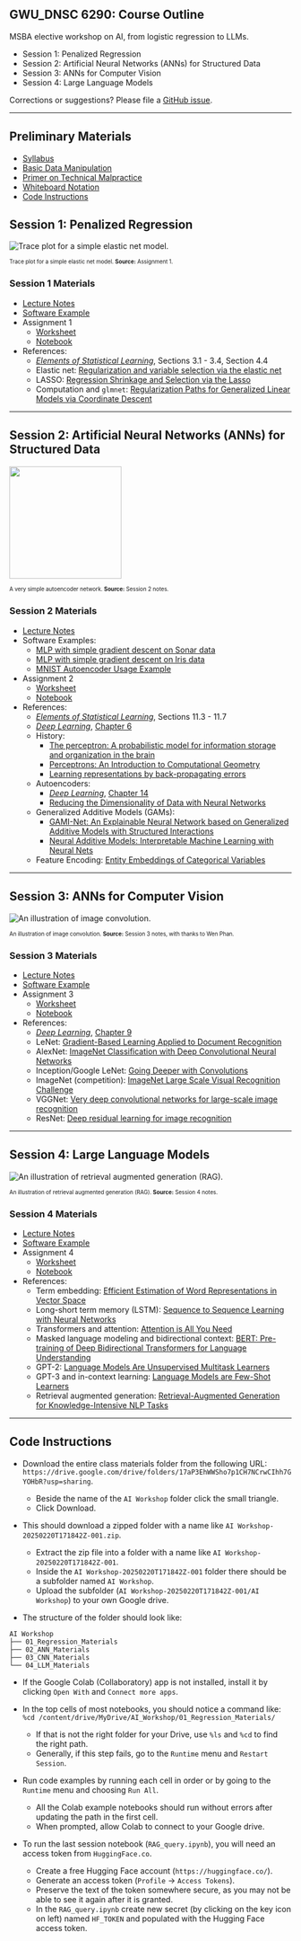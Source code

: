 ## GWU_DNSC 6290: Course Outline

MSBA elective workshop on AI, from logistic regression to LLMs.

* Session 1: Penalized Regression
* Session 2: Artificial Neural Networks (ANNs) for Structured Data 
* Session 3: ANNs for Computer Vision
* Session 4: Large Language Models

Corrections or suggestions? Please file a [GitHub issue](https://github.com/jphall663/GWU_practical_ai/issues/new).

***

## Preliminary Materials

 * [Syllabus](https://docs.google.com/document/d/1msxf4_n9G3g5ejwvtE112FuW2a4UMo6b0ukgS8V0rA8/edit?usp=sharing)
 * [Basic Data Manipulation](https://github.com/jphall663/GWU_data_mining/blob/master/01_basic_data_prep/01_basic_data_prep.md)
 * [Primer on Technical Malpractice](https://docs.google.com/presentation/d/1cZeaoIp4cQsVY_gj2a5Pg7ygexepQZRS-ZEn6n2QqEU/edit?usp=sharing)
 * [Whiteboard Notation](https://docs.google.com/presentation/d/1Axf9dizaE3XvGRelBHfsnAlMUPFuMExQ2WNVwQBKMrw/edit?usp=sharing)
 * [Code Instructions](#code-instructions)

## Session 1: Penalized Regression

![Trace plot for a simple elastic net model.](img/trace.png)

<sub><sup>Trace plot for a simple elastic net model. **Source:** Assignment 1.</sup></sub>

### Session 1 Materials

* [Lecture Notes](https://docs.google.com/presentation/d/1JVTu_mR_wEoFX66mpy5VxckZLSlaPr8D/edit?usp=sharing&ouid=102464801992802063798&rtpof=true&sd=true)
* [Software Example](https://drive.google.com/file/d/1Se-4yUkheQa3SOGGHfrsT-x5ZS529fl8/view?usp=sharing)
* Assignment 1
  * [Worksheet](https://docs.google.com/document/d/1qwrEl1vztt_NrtCHXQkYrL_C0Ih9PyuU/edit?usp=sharing&ouid=102464801992802063798&rtpof=true&sd=true)
  * [Notebook](https://drive.google.com/file/d/16gq6Bu74DTkIFnaDr3rJp69ebm8Q-1UN/view?usp=sharing)
* References:
  * [_Elements of Statistical Learning_](https://hastie.su.domains/ElemStatLearn/), Sections 3.1 - 3.4, Section 4.4
  * Elastic net: [Regularization and variable selection via the elastic net](https://hastie.su.domains/Papers/B67.2%20(2005)%20301-320%20Zou%20&%20Hastie.pdf)
  * LASSO: [Regression Shrinkage and Selection via the Lasso](https://www.jstor.org/stable/2346178?seq=1)
  * Computation and `glmnet`: [Regularization Paths for Generalized Linear Models via Coordinate Descent](https://www.jstatsoft.org/article/view/v033i01)

***

## Session 2: Artificial Neural Networks (ANNs) for Structured Data 

<img src="img/ae.png" width="200">

<sub><sup>A very simple autoencoder network. **Source:** Session 2 notes.</sup></sub>

### Session 2 Materials

* [Lecture Notes](https://docs.google.com/presentation/d/1-XweHER3tbVwQFuRxX3mAHol5QYGQpJI/edit?usp=sharing)
* Software Examples:
  * [MLP with simple gradient descent on Sonar data](https://drive.google.com/file/d/1qlw81JovHGBq-ShnxlBAZzEriRSjpEsL/view?usp=sharing)
  * [MLP with simple gradient descent on Iris data](https://github.com/jphall663/GWU_data_mining/blob/master/05_neural_networks/src/py_part_5_basic_mlp_example.ipynb)
  * [MNIST Autoencoder Usage Example](https://github.com/jphall663/GWU_data_mining/blob/master/05_neural_networks/src/py_part_5_MNIST_autoencoder.ipynb)
* Assignment 2
  * [Worksheet](https://docs.google.com/document/d/19EuGMlMprcykcJz0cXd6gX19WBv06aHw/edit?usp=sharing)
  * [Notebook](https://drive.google.com/file/d/1GTALUAAdWl2qmJpSquABEzWUz9WNQWH_/view?usp=sharing)
* References:
  * [_Elements of Statistical Learning_](https://hastie.su.domains/ElemStatLearn/), Sections 11.3 - 11.7
  * [_Deep Learning_](https://www.deeplearningbook.org), [Chapter 6](https://www.deeplearningbook.org/contents/mlp.html)
  * History:
    * [The perceptron: A probabilistic model for information storage and organization in the brain](https://www.ling.upenn.edu/courses/cogs501/Rosenblatt1958.pdf)
    * [Perceptrons: An Introduction to Computational Geometry](https://direct.mit.edu/books/monograph/3132/PerceptronsAn-Introduction-to-Computational)
    * [Learning representations by back-propagating errors](https://www.cs.toronto.edu/~hinton/absps/naturebp.pdf)
  * Autoencoders:
    * [_Deep Learning_](https://www.deeplearningbook.org), [Chapter 14](https://www.deeplearningbook.org/contents/autoencoders.html)
    * [Reducing the Dimensionality of Data with Neural Networks](https://www.cs.toronto.edu/~hinton/absps/science.pdf) 
  * Generalized Additive Models (GAMs):
    * [GAMI-Net: An Explainable Neural Network based on Generalized Additive Models with Structured Interactions](https://arxiv.org/pdf/2003.07132)
    * [Neural Additive Models: Interpretable Machine Learning with Neural Nets](https://arxiv.org/pdf/2004.13912)
  * Feature Encoding: [Entity Embeddings of Categorical Variables](https://arxiv.org/pdf/1604.06737) 

***

## Session 3: ANNs for Computer Vision

![An illustration of image convolution.](img/conv.png)

<sub><sup>An illustration of image convolution. **Source:** Session 3 notes, with thanks to Wen Phan.</sup></sub>

### Session 3 Materials

* [Lecture Notes](https://docs.google.com/presentation/d/1SSYBn3WrEGh9fM5e4LuQsxr_ALYxdyuv/edit?usp=sharing)
* [Software Example](https://drive.google.com/file/d/17lXz7t8YQcoqT0TRm1TAyyWV-yAvz2R_/view?usp=sharing)
* Assignment 3
  * [Worksheet](https://docs.google.com/document/d/1VU7wprJM_7m28VmVe7R016kyDoPAThlt/edit?usp=sharing)
  * [Notebook](https://drive.google.com/file/d/15UTmI7JhZFQjeilXS84MDiIMKLeRdjPN/view?usp=sharing)
* References:
  * [_Deep Learning_](https://www.deeplearningbook.org/), [Chapter 9](https://www.deeplearningbook.org/contents/convnets.html)
  * LeNet: [Gradient-Based Learning Applied to Document Recognition](https://ieeexplore.ieee.org/stamp/stamp.jsp?tp=&arnumber=726791)
  * AlexNet: [ImageNet Classification with Deep Convolutional Neural Networks](https://papers.nips.cc/paper_files/paper/2012/hash/c399862d3b9d6b76c8436e924a68c45b-Abstract.html)
  * Inception/Google LeNet: [Going Deeper with Convolutions](https://www.cs.unc.edu/~wliu/papers/GoogLeNet.pdf)
  * ImageNet (competition): [ImageNet Large Scale Visual Recognition Challenge](https://link.springer.com/article/10.1007/s11263-015-0816-y)
  * VGGNet: [Very deep convolutional networks for large-scale image recognition](https://arxiv.org/pdf/1409.1556)
  * ResNet: [Deep residual learning for image recognition](https://arxiv.org/pdf/1512.03385)

***   

## Session 4: Large Language Models

![An illustration of retrieval augmented generation (RAG).](img/rag.png)

<sub><sup>An illustration of retrieval augmented generation (RAG). **Source:** Session 4 notes.</sup></sub>

### Session 4 Materials

* [Lecture Notes](https://docs.google.com/presentation/d/1nFoo5lRV0B8mT50l0KYYvKPQLuf0F5pA/edit?usp=sharing)
* [Software Example](https://drive.google.com/drive/folders/1RYp-8NrfFertcqOmrq9KHcUQY9lC_Mg4?usp=sharing)
* Assignment 4
  * [Worksheet](https://docs.google.com/document/d/1_EcS0IiOWPKakBQF76KxY_Fo3hJ6jpcm/edit?usp=sharing&ouid=102464801992802063798&rtpof=true&sd=true)
  * [Notebook](https://colab.research.google.com/drive/1stRJyIa9PyZ190qc0lZsC9v8uXSQmS1Z?usp=sharing) 
* References:
  * Term embedding: [Efficient Estimation of Word Representations in Vector Space](https://arxiv.org/pdf/1301.3781)
  * Long-short term memory (LSTM): [Sequence to Sequence Learning with Neural Networks](https://proceedings.neurips.cc/paper_files/paper/2014/file/5a18e133cbf9f257297f410bb7eca942-Paper.pdf)
  * Transformers and attention: [Attention is All You Need](https://arxiv.org/pdf/1706.03762)
  * Masked language modeling and bidirectional context: [BERT: Pre-training of Deep Bidirectional Transformers for Language Understanding](https://aclanthology.org/N19-1423.pdf) 
  * GPT-2: [Language Models Are Unsupervised Multitask Learners](https://insightcivic.s3.us-east-1.amazonaws.com/language-models.pdf )
  * GPT-3 and in-context learning: [Language Models are Few-Shot Learners](https://proceedings.neurips.cc/paper_files/paper/2020/file/1457c0d6bfcb4967418bfb8ac142f64a-Paper.pdf)
  * Retrieval augmented generation: [Retrieval-Augmented Generation for Knowledge-Intensive NLP Tasks](https://proceedings.neurips.cc/paper/2020/file/6b493230205f780e1bc26945df7481e5-Paper.pdf)

***

## Code Instructions

* Download the entire class materials folder from the following URL: `https://drive.google.com/drive/folders/17aP3EhWWSho7p1CH7NCrwCIhh7GYOHbR?usp=sharing`.
  * Beside the name of the `AI Workshop` folder click the small triangle.
  * Click Download.

* This should download a zipped folder with a name like `AI Workshop-20250220T171842Z-001.zip`.
  * Extract the zip file into a folder with a name like `AI Workshop-20250220T171842Z-001`.
  * Inside the `AI Workshop-20250220T171842Z-001` folder there should be a subfolder named `AI Workshop`.
  * Upload the subfolder (`AI Workshop-20250220T171842Z-001/AI Workshop`) to your own Google drive.

* The structure of the folder should look like:

```
AI Workshop
├── 01_Regression_Materials
├── 02_ANN_Materials
├── 03_CNN_Materials
└── 04_LLM_Materials
```

* If the Google Colab (Collaboratory) app is not installed, install it by clicking `Open With` and `Connect more apps`. 

* In the top cells of most notebooks, you should notice a command like: `%cd /content/drive/MyDrive/AI_Workshop/01_Regression_Materials/`
  * If that is not the right folder for your Drive, use `%ls` and `%cd` to find the right path.
  * Generally, if this step fails, go to the `Runtime` menu and `Restart Session`. 

* Run code examples by running each cell in order or by going to the `Runtime` menu and choosing `Run All`.
  * All the Colab example notebooks should run without errors after updating the path in the first cell.
  * When prompted, allow Colab to connect to your Google drive.

* To run the last session notebook (`RAG_query.ipynb`), you will need an access token from `HuggingFace.co`.
  * Create a free Hugging Face account (`https://huggingface.co/`).
  * Generate an access token (`Profile` -> `Access Tokens`).
  * Preserve the text of the token somewhere secure, as you may not be able to see it again after it is granted.
  * In the `RAG_query.ipynb` create new secret (by clicking on the key icon on left) named `HF_TOKEN` and populated with the Hugging Face access token.
